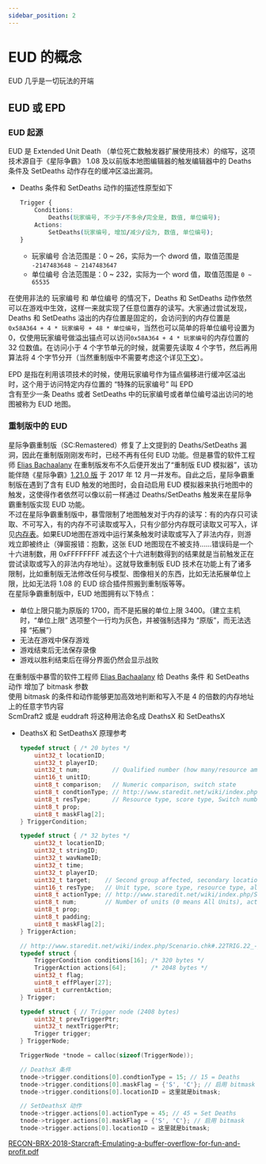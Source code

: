 ```yaml
---
sidebar_position: 2
---
```


# EUD 的概念

EUD 几乎是一切玩法的开端

## EUD 或 EPD

### EUD 起源
EUD 是 Extended Unit Death （单位死亡数触发器扩展使用技术）的缩写，这项技术源自于《星际争霸》 1.08 及以前版本地图编辑器的触发编辑器中的 Deaths 条件及 SetDeaths 动作存在的缓冲区溢出漏洞。  

- Deaths 条件和 SetDeaths 动作的描述性原型如下  
    ```CSS
    Trigger {
        Conditions:
            Deaths(玩家编号, 不少于/不多余/完全是, 数值, 单位编号);
        Actions:
            SetDeaths(玩家编号, 增加/减少/设为, 数值, 单位编号);
    }
    ```
    - 玩家编号 合法范围是：0 ~ 26，实际为一个 dword 值，取值范围是 `-2147483648 ~ 2147483647`  
    - 单位编号 合法范围是：0 ~ 232，实际为一个 word 值，取值范围是 `0 ~ 65535`  

在使用非法的 玩家编号 和 单位编号 的情况下，Deaths 和 SetDeaths 动作依然可以在游戏中生效，这样一来就实现了任意位置存的读写。大家通过尝试发现，Deaths 和 SetDeaths 溢出的内存位置是固定的，会访问到的内存位置是`0x58A364 + 4 * 玩家编号 + 48 * 单位编号`，当然也可以简单的将单位编号设置为 0，仅使用玩家编号做溢出锚点可以访问`0x58A364 + 4 * 玩家编号`的内存位置的 32 位数值。在访问小于 4 个字节单元的时候，就需要先读取 4 个字节，然后再用算法将 4 个字节分开（当然重制版中不需要考虑这个详见[下文](#重制版中的-eud)）。  

EPD 是指在利用该项技术的时候，使用玩家编号作为锚点偏移进行缓冲区溢出时，这个用于访问特定内存位置的 “特殊的玩家编号” 叫 EPD  
含有至少一条 Deaths 或者 SetDeaths 中的玩家编号或者单位编号溢出访问的地图被称为 EUD 地图。  


### 重制版中的 EUD
星际争霸重制版（SC:Remastered）修复了上文提到的 Deaths/SetDeaths 漏洞，因此在重制版刚刚发布时，已经不再有任何 EUD 功能。但是暴雪的软件工程师 [Elias Bachaalany](https://starcraft.fandom.com/wiki/Elias_Bachaalany) 在重制版发布不久后便开发出了“重制版 EUD 模拟器”，该功能伴随《星际争霸》[1.21.0 版](https://news.blizzard.com/en-gb/starcraft/21313396/patch-1-21-0-the-return-of-eud-maps) 于 2017 年 12 月一并发布。自此之后，星际争霸重制版在遇到了含有 EUD 触发的地图时，会自动启用 EUD 模拟器来执行地图中的触发，这使得作者依然可以像以前一样通过 Deaths/SetDeaths 触发来在星际争霸重制版实现 EUD 功能。  
不过在星际争霸重制版中，暴雪限制了地图触发对于内存的读写：有的内存只可读取、不可写入，有的内存不可读取或写入，只有少部分内存既可读取又可写入，详见[内存表](https://ldconval.github.io/eudtools/Include/EUDDB.html)。如果EUD地图在游戏中运行某条触发时读取或写入了非法内存，则游戏立即被终止（弹窗报错：抱歉，这张 EUD 地图现在不被支持......错误码是一个十六进制数，用 0xFFFFFFFF 减去这个十六进制数得到的结果就是当前触发正在尝试读取或写入的非法内存地址）。这就导致重制版 EUD 技术在功能上有了诸多限制，比如重制版无法修改任何与模型、图像相关的东西，比如无法拓展单位上限，比如无法将 1.08 的 EUD 综合插件照搬到重制版等等。   
在星际争霸重制版中，EUD 地图拥有以下特点：  
- 单位上限只能为原版的 1700，而不是拓展的单位上限 3400。（建立主机时，“单位上限” 选项整个一行均为灰色，并被强制选择为 “原版”，而无法选择 “拓展”）  
- 无法在游戏中保存游戏  
- 游戏结束后无法保存录像  
- 游戏以胜利结束后在得分界面仍然会显示战败  

在重制版中暴雪的软件工程师 [Elias Bachaalany](https://starcraft.fandom.com/wiki/Elias_Bachaalany) 给 Deaths 条件 和 SetDeaths 动作 增加了 bitmask 参数  
使用 bitmask 的条件和动作能够更加高效地判断和写入不是 4 的倍数的内存地址上的任意字节内容  
ScmDraft2 或是 euddraft 将这种用法命名成 DeathsX 和 SetDeathsX  
- DeathsX 和 SetDeathsX 原理参考  
    ```C
    typedef struct { /* 20 bytes */
        uint32_t locationID;
        uint32_t playerID;
        uint32_t num;         // Qualified number (how many/resource amount)
        uint16_t unitID;
        uint8_t comparison;   // Numeric comparison, switch state
        uint8_t condtionType; // http://www.staredit.net/wiki/index.php/Scenario.chk#Trigger_Conditions_List
        uint8_t resType;      // Resource type, score type, Switch number (0-based)
        uint8_t prop;
        uint8_t maskFlag[2];
    } TriggerCondition;

    typedef struct { /* 32 bytes */
        uint32_t locationID;
        uint32_t stringID;
        uint32_t wavNameID;
        uint32_t time;
        uint32_t playerID;
        uint32_t target;    // Second group affected, secondary location (1-based), CUWP #, number, AI script (4-byte string), switch (0-based #)
        uint16_t resType;   // Unit type, score type, resource type, alliance status
        uint8_t actionType; // http://www.staredit.net/wiki/index.php/Scenario.chk#Trigger_Actions_List
        uint8_t num;        // Number of units (0 means All Units), action state, unit order, number modifier
        uint8_t prop;
        uint8_t padding;
        uint8_t maskFlag[2];
    } TriggerAction;

    // http://www.staredit.net/wiki/index.php/Scenario.chk#.22TRIG.22_-_Triggers
    typedef struct {
        TriggerCondition conditions[16]; /* 320 bytes */
        TriggerAction actions[64];       /* 2048 bytes */
        uint32_t flag;
        uint8_t effPlayer[27];
        uint8_t currentAction;
    } Trigger;

    typedef struct { // Trigger node (2408 bytes)
        uint32_t prevTriggerPtr;
        uint32_t nextTriggerPtr;
        Trigger trigger;
    } TriggerNode;

    TriggerNode *tnode = calloc(sizeof(TriggerNode));

    // DeathsX 条件
    tnode->trigger.conditions[0].condtionType = 15; // 15 = Deaths
    tnode->trigger.conditions[0].maskFlag = {'S', 'C'}; // 启用 bitmask
    tnode->trigger.conditions[0].locationID = 这里就是bitmask;

    // SetDeathsX 动作
    tnode->trigger.actions[0].actionType = 45; // 45 = Set Deaths
    tnode->trigger.actions[0].maskFlag = {'S', 'C'}; // 启用 bitmask
    tnode->trigger.actions[0].locationID = 这里就是bitmask;
    ```

    

[RECON-BRX-2018-Starcraft-Emulating-a-buffer-overflow-for-fun-and-profit.pdf](/pdf/RECON-BRX-2018-Starcraft-Emulating-a-buffer-overflow-for-fun-and-profit.pdf)

  



